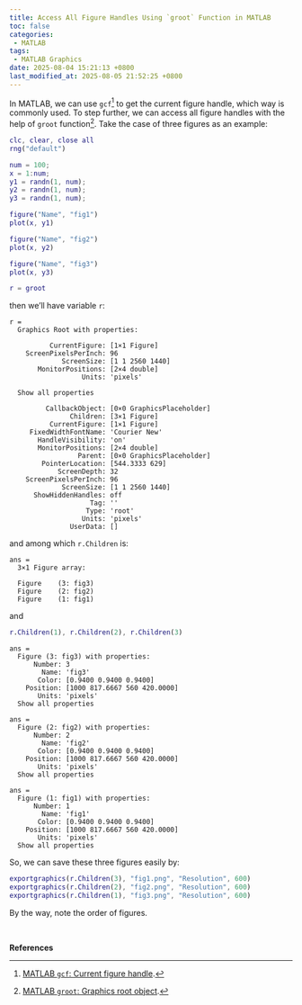 ```yaml
---
title: Access All Figure Handles Using `groot` Function in MATLAB
toc: false
categories:
 - MATLAB
tags:
 - MATLAB Graphics
date: 2025-08-04 15:21:13 +0800
last_modified_at: 2025-08-05 21:52:25 +0800
---
```


In MATLAB, we can use `gcf`[^1] to get the current figure handle, which way is commonly used. To step further, we can access all figure handles with the help of `groot` function[^2]. Take the case of three figures as an example:

```matlab
clc, clear, close all
rng("default")

num = 100;
x = 1:num;
y1 = randn(1, num);
y2 = randn(1, num);
y3 = randn(1, num);

figure("Name", "fig1")
plot(x, y1)

figure("Name", "fig2")
plot(x, y2)

figure("Name", "fig3")
plot(x, y3)

r = groot
```

then we’ll have variable `r`:

```
r = 
  Graphics Root with properties:

          CurrentFigure: [1×1 Figure]
    ScreenPixelsPerInch: 96
             ScreenSize: [1 1 2560 1440]
       MonitorPositions: [2×4 double]
                  Units: 'pixels'

  Show all properties

         CallbackObject: [0×0 GraphicsPlaceholder]
               Children: [3×1 Figure]
          CurrentFigure: [1×1 Figure]
     FixedWidthFontName: 'Courier New'
       HandleVisibility: 'on'
       MonitorPositions: [2×4 double]
                 Parent: [0×0 GraphicsPlaceholder]
        PointerLocation: [544.3333 629]
            ScreenDepth: 32
    ScreenPixelsPerInch: 96
             ScreenSize: [1 1 2560 1440]
      ShowHiddenHandles: off
                    Tag: ''
                   Type: 'root'
                  Units: 'pixels'
               UserData: []
```

and among which `r.Children` is:

```
ans = 
  3×1 Figure array:

  Figure    (3: fig3)
  Figure    (2: fig2)
  Figure    (1: fig1)
```

and

```matlab
r.Children(1), r.Children(2), r.Children(3)
```

```
ans = 
  Figure (3: fig3) with properties:
      Number: 3
        Name: 'fig3'
       Color: [0.9400 0.9400 0.9400]
    Position: [1000 817.6667 560 420.0000]
       Units: 'pixels'
  Show all properties

ans = 
  Figure (2: fig2) with properties:
      Number: 2
        Name: 'fig2'
       Color: [0.9400 0.9400 0.9400]
    Position: [1000 817.6667 560 420.0000]
       Units: 'pixels'
  Show all properties

ans = 
  Figure (1: fig1) with properties:
      Number: 1
        Name: 'fig1'
       Color: [0.9400 0.9400 0.9400]
    Position: [1000 817.6667 560 420.0000]
       Units: 'pixels'
  Show all properties
```

So, we can save these three figures easily by:

```matlab
exportgraphics(r.Children(3), "fig1.png", "Resolution", 600)
exportgraphics(r.Children(2), "fig2.png", "Resolution", 600)
exportgraphics(r.Children(1), "fig3.png", "Resolution", 600)
```

By the way, note the order of figures.

<br>

**References**

[^1]: [MATLAB `gcf`: Current figure handle](https://www.mathworks.com/help/matlab/ref/gcf.html).
[^2]: [MATLAB `groot`: Graphics root object](https://www.mathworks.com/help/matlab/ref/groot.html).
